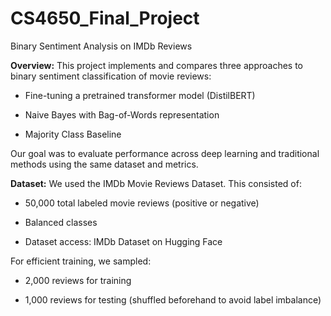 # CS4650_Final_Project

Binary Sentiment Analysis on IMDb Reviews

**Overview:**
This project implements and compares three approaches to binary sentiment classification of movie reviews:

- Fine-tuning a pretrained transformer model (DistilBERT)

- Naive Bayes with Bag-of-Words representation

- Majority Class Baseline

Our goal was to evaluate performance across deep learning and traditional methods using the same dataset and metrics.

**Dataset:**
We used the IMDb Movie Reviews Dataset. 
This consisted of:
- 50,000 total labeled movie reviews (positive or negative)

- Balanced classes

- Dataset access: IMDb Dataset on Hugging Face

For efficient training, we sampled:

- 2,000 reviews for training

- 1,000 reviews for testing (shuffled beforehand to avoid label imbalance)
